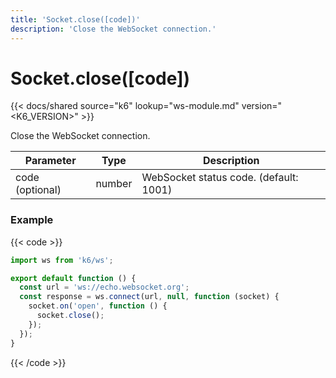 ```yaml
---
title: 'Socket.close([code])'
description: 'Close the WebSocket connection.'
---
```


# Socket.close([code])

{{< docs/shared source="k6" lookup="ws-module.md" version="<K6_VERSION>" >}}

Close the WebSocket connection.

| Parameter       | Type   | Description                            |
| --------------- | ------ | -------------------------------------- |
| code (optional) | number | WebSocket status code. (default: 1001) |

### Example

{{< code >}}

```javascript
import ws from 'k6/ws';

export default function () {
  const url = 'ws://echo.websocket.org';
  const response = ws.connect(url, null, function (socket) {
    socket.on('open', function () {
      socket.close();
    });
  });
}
```

{{< /code >}}
